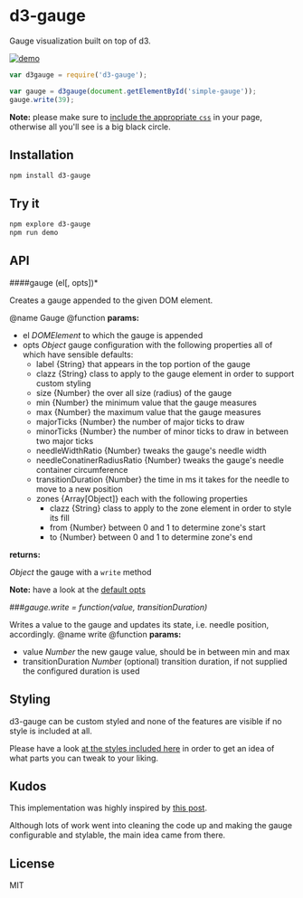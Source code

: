# d3-gauge

Gauge visualization built on top of d3.

[![demo](https://github.com/thlorenz/d3-gauge/raw/master/assets/gauge-demo.gif)](http://thlorenz.github.io/d3-gauge/index.html)

```js
var d3gauge = require('d3-gauge');

var gauge = d3gauge(document.getElementById('simple-gauge'));
gauge.write(39);
```

**Note:** please make sure to [include the appropriate `css`](#styling) in your page, otherwise all you'll see is a big black
circle.

## Installation

    npm install d3-gauge
## Try it

```sh
npm explore d3-gauge
npm run demo
```

## API

####gauge (el[, opts])*

Creates a gauge appended to the given DOM element.

@name Gauge
@function
**params:**

- el *DOMElement* to which the gauge is appended
- opts *Object* gauge configuration with the following properties all of which have sensible defaults:
  - label {String} that appears in the top portion of the gauge
  - clazz {String} class to apply to the gauge element in order to support custom styling
  - size {Number} the over all size (radius) of the gauge
  - min {Number} the minimum value that the gauge measures
  - max {Number} the maximum value that the gauge measures
  - majorTicks {Number} the number of major ticks to draw
  - minorTicks {Number} the number of minor ticks to draw in between two major ticks
  - needleWidthRatio {Number} tweaks the gauge's needle width
  - needleConatinerRadiusRatio {Number} tweaks the gauge's needle container circumference
  - transitionDuration {Number} the time in ms it takes for the needle to move to a new position
  - zones {Array[Object]} each with the following properties
      - clazz {String} class to apply to the zone element in order to style its fill
      - from {Number} between 0 and 1 to determine zone's start
      - to {Number} between 0 and 1 to determine zone's end

**returns:**

*Object* the gauge with a `write` method

**Note:** have a look at the [default opts](https://github.com/thlorenz/d3-gauge/blob/master/defaults/simple.js)

###*gauge.write = function(value, transitionDuration)*

Writes a value to the gauge and updates its state, i.e. needle position, accordingly.
@name write
@function
**params:**

- value *Number* the new gauge value, should be in between min and max
- transitionDuration *Number* (optional) transition duration, if not supplied the configured duration is used

## Styling

d3-gauge can be custom styled and none of the features are visible if no style is included at all.

Please have a look [at the styles included here](https://github.com/thlorenz/d3-gauge/tree/master/defaults) in order to
get an idea of what parts you can tweak to your liking.

## Kudos

This implementation was highly inspired by [this post](http://bl.ocks.org/tomerd/1499279).

Although lots of work went into cleaning the code up and making the gauge configurable and stylable, the main idea came
from there.

## License

MIT
